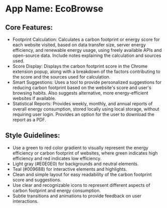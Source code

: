 # **App Name**: EcoBrowse

## Core Features:

- Footprint Calculation: Calculates a carbon footprint or energy score for each website visited, based on data transfer size, server energy efficiency, and renewable energy usage, using freely available APIs and open-source data. Include notes explaining the calculation and sources used.
- Score Display: Displays the carbon footprint score in the Chrome extension popup, along with a breakdown of the factors contributing to the score and the sources used for calculation.
- Smart Suggestions: Uses a tool to provide personalized suggestions for reducing carbon footprint based on the website's score and user's browsing habits. Also suggests alternative, more energy-efficient websites if available.
- Statistical Reports: Provides weekly, monthly, and annual reports of overall energy consumption, stored locally using local storage, without requiring user login. Provides an option for the user to download the report as a PDF.

## Style Guidelines:

- Use a green to red color gradient to visually represent the energy efficiency or carbon footprint of websites, where green indicates high efficiency and red indicates low efficiency.
- Light gray (#E0E0E0) for backgrounds and neutral elements.
- Teal (#009688) for interactive elements and highlights.
- Clean and simple layout for easy readability of the carbon footprint score and suggestions.
- Use clear and recognizable icons to represent different aspects of carbon footprint and energy consumption.
- Subtle transitions and animations to provide feedback on user interactions.